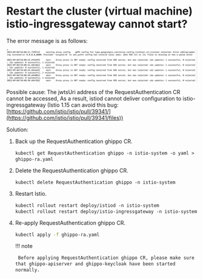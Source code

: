 # Restart the cluster (virtual machine) istio-ingressgateway cannot start?

The error message is as follows:

![](../images/bug01.png)

Possible cause: The jwtsUri address of the RequestAuthentication CR cannot be accessed,
As a result, istiod cannot deliver configuration to istio-ingressgateway (Istio 1.15 can avoid this bug:
[https://github.com/istio/istio/pull/39341/](https://github.com/istio/istio/pull/39341/files))

Solution:

1. Back up the RequestAuthentication ghippo CR.

    ```shell
    kubectl get RequestAuthentication ghippo -n istio-system -o yaml > ghippo-ra.yaml
    ```

2. Delete the RequestAuthentication ghippo CR.

    ```shell
    kubectl delete RequestAuthentication ghippo -n istio-system
    ```

3. Restart Istio.

    ```shell
    kubectl rollout restart deploy/istiod -n istio-system
    kubectl rollout restart deploy/istio-ingressgateway -n istio-system
    ```

4. Re-apply RequestAuthentication ghippo CR.

    ```sh
    kubectl apply -f ghippo-ra.yaml
    ```

    !!! note

        Before applying RequestAuthentication ghippo CR, please make sure that ghippo-apiserver and ghippo-keycloak have been started normally.